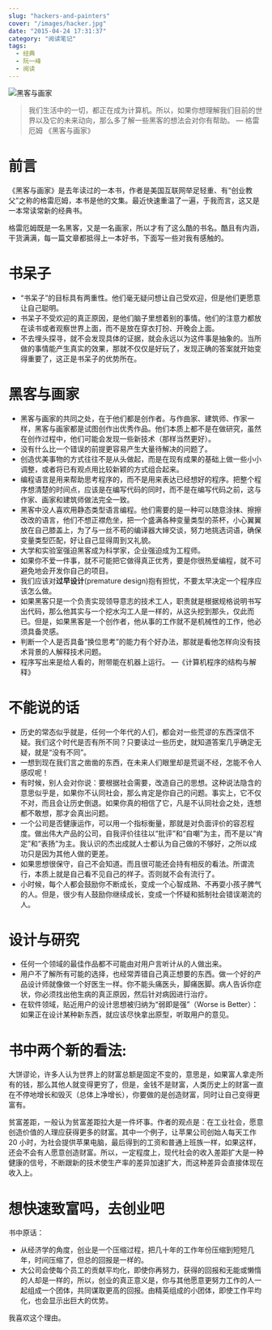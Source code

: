 ```yaml
---
slug: "hackers-and-painters"
cover: "/images/hacker.jpg"
date: "2015-04-24 17:31:37"
category: "阅读笔记"
tags:
  - 经典
  - 阮一峰
  - 阅读
---
```


![黑客与画家](/images/hacker.jpg)

> 我们生活中的一切，都正在成为计算机。所以，如果你想理解我们目前的世界以及它的未来动向，那么多了解一些黑客的想法会对你有帮助。 — 格雷厄姆 《黑客与画家》

# 前言

《黑客与画家》是去年读过的一本书，作者是美国互联网举足轻重、有“创业教父”之称的格雷厄姆，本书是他的文集。最近快速重温了一遍，于我而言，这又是一本常读常新的经典书。

格雷厄姆既是一名黑客，又是一名画家，所以才有了这么酷的书名。酷且有内涵，干货满满，每一篇文章都抵得上一本好书，下面写一些对我有感触的。

# 书呆子

- “书呆子”的目标具有两重性。他们毫无疑问想让自己受欢迎，但是他们更愿意让自己聪明。
- 书呆子不受欢迎的真正原因，是他们脑子里想着别的事情。他们的注意力都放在读书或者观察世界上面，而不是放在穿衣打扮、开晚会上面。
- 不去埋头探寻，就不会发现具体的证据，就会永远以为这件事是抽象的。当所做的事情能产生真实的效果，那就不仅仅是好玩了，发现正确的答案就开始变得重要了，这正是书呆子的优势所在。

# 黑客与画家

- 黑客与画家的共同之处，在于他们都是创作者。与作曲家、建筑师、作家一样，黑客与画家都是试图创作出优秀作品。他们本质上都不是在做研究，虽然在创作过程中，他们可能会发现一些新技术（那样当然更好）。
- 没有什么比一个错误的前提更容易产生大量待解决的问题了。
- 创造优美事物的方式往往不是从头做起，而是在现有成果的基础上做一些小小调整，或者将已有观点用比较新颖的方式组合起来。
- 编程语言是用来帮助思考程序的，而不是用来表达已经想好的程序。把整个程序想清楚的时间点，应该是在编写代码的同时，而不是在编写代码之前，这与作家、画家和建筑师做法完全一致。
- 黑客中没人喜欢用静态类型语言编程。他们需要的是一种可以随意涂抹、擦擦改改的语言，他们不想正襟危坐，把一个盛满各种变量类型的茶杯，小心翼翼放在自己膝盖上，为了与一丝不苟的编译器大婶交谈，努力地挑选词语，确保变量类型匹配，好让自己显得周到又礼貌。
- 大学和实验室强迫黑客成为科学家，企业强迫成为工程师。
- 如果你不爱一件事，就不可能把它做得真正优秀，要是你很热爱编程，就不可避免地会开发你自己的项目。
- 我们应该对**过早设计**(premature design)抱有担忧，不要太早决定一个程序应该怎么做。
- 如果黑客只是一个负责实现领导意志的技术工人，职责就是根据规格说明书写出代码，那么他其实与一个挖水沟工人是一样的，从这头挖到那头，仅此而已。但是，如果黑客是一个创作者，他从事的工作就不是机械性的工作，他必须具备灵感。
- 判断一个人是否具备“换位思考”的能力有个好办法，那就是看他怎样向没有技术背景的人解释技术问题。
- 程序写出来是给人看的，附带能在机器上运行。 —《计算机程序的结构与解释》

# 不能说的话

- 历史的常态似乎就是，任何一个年代的人们，都会对一些荒谬的东西深信不疑。我们这个时代是否有所不同？只要读过一些历史，就知道答案几乎确定无疑，就是“没有不同”。
- 一想到现在我们言之凿凿的东西，在未来人们眼里却是荒诞不经，怎能不令人感叹呢！
- 有时候，别人会对你说：要根据社会需要，改造自己的思想。这种说法隐含的意思似乎是，如果你不认同社会，那么肯定是你自己的问题。事实上，它不仅不对，而且会让历史倒退。如果你真的相信了它，凡是不认同社会之处，连想都不敢想，那才会真出问题。
- 一个公司是否健康运作，可以用一个指标衡量，那就是对负面评价的容忍程度。做出伟大产品的公司，自我评价往往以“批评”和“自嘲”为主，而不是以“肯定”和“表扬”为主。我认识的杰出成就人士都认为自己做的不够好，之所以成功只是因为其他人做的更差。
- 如果思想很保守，自己不会知道。而且很可能还会持有相反的看法。所谓流行，本质上就是自己看不见自己的样子。否则就不会有流行了。
- 小时候，每个人都会鼓励你不断成长，变成一个心智成熟、不再耍小孩子脾气的人。但是，很少有人鼓励你继续成长，变成一个怀疑和抵制社会错误潮流的人。

# 设计与研究

- 任何一个领域的最佳作品都不可能由对用户言听计从的人做出来。
- 用户不了解所有可能的选择，也经常弄错自己真正想要的东西。做一个好的产品设计师就像做一个好医生一样。你不能头痛医头，脚痛医脚。病人告诉你症状，你必须找出他生病的真正原因，然后针对病因进行治疗。
- 在软件领域，贴近用户的设计思想被归纳为“弱即是强”（Worse is Better）：如果正在设计某种新东西，就应该尽快拿出原型，听取用户的意见。

# 书中两个新的看法:

大饼谬论，许多人认为世界上的财富总额是固定不变的，意思是，如果富人拿走所有的钱，那么其他人就变得更穷了，但是，金钱不是财富，人类历史上的财富一直在不停地增长和毁灭（总体上净增长），你要做的是创造财富，同时让自己变得更富有。

贫富差距，一般认为贫富差距拉大是一件坏事。作者的观点是：在工业社会，愿意创造价值的人理应获得更多的财富。其中一个例子，让苹果公司创始人每天工作 20 小时，为社会提供苹果电脑，最后得到的工资和普通上班族一样，如果这样，还会不会有人愿意创造财富。所以，一定程度上，现代社会的收入差距扩大是一种健康的信号，不断跟新的技术使生产率的差异加速扩大，而这种差异会直接体现在收入上。

# 想快速致富吗，去创业吧

书中原话：

- 从经济学的角度，创业是一个压缩过程，把几十年的工作年份压缩到短短几年，时间压缩了，但总的回报是一样的。
- 大公司会使每个员工的贡献平均化，即使你再努力，获得的回报和无能或懒惰的人却是一样的，所以，创业的真正意义是，你与其他愿意更努力工作的人一起组成一个团体，共同谋取更高的回报。由精英组成的小团体，即使工作平均化，也会显示出巨大的优势。

我喜欢这个理由。
